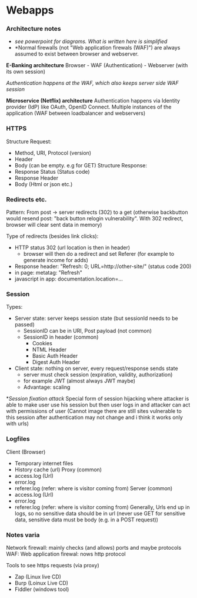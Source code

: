# Webapps

### Architecture notes
- *see powerpoint for diagrams. What is written here is simplified*
- *Normal firewalls (not "Web application firewals (WAF)") are always assumed to exist between browser and webserver. 

**E-Banking architecture**
Browser  - WAF (Authentication) - Webserver (with its own session)

*Authentication happens at the WAF, which also keeps server side WAF session*


**Microservice (Netflix) architecture**
Authentication happens via Identity provider (IdP) like OAuth, OpenID Connect. 
Multiple instances of the application (WAF between loadbalancer and webservers)

### HTTPS
Structure Request: 
- Method, URI, Protocol (version)
- Header
- Body (can be empty. e.g for GET)
Structure Response: 
- Response Status  (Status code)
- Response Header
- Body (Html or json etc.)

### Redirects etc.
Pattern: From post -> server redirects (302) to a get  (otherwise backbutton would resend post: "back button relogin vulnerability". With 302 redirect, browser will clear sent data in memory)

Type of redirects (besides link clicks): 
- HTTP status 302 (url location is then in header)
    -  browser will then do a redirect and set Referer (for example to generate income for adds)
- Response header: "Refresh: 0; URL=http://other-site/" (status code 200)
- in page:  metatag: "Refresh"
- javascript in app: documentation.location=...

### Session
Types: 
- Server state: server keeps session state (but sessionId needs to be passed)
    - SessionID can be in URI, Post payload (not common)
    - SessionID in header (common)
        - Cookies
        - NTML Header
        - Basic Auth Header
        - Digest Auth Header
- Client state: nothing on server, every request/response sends state 
    - server must check session (expiration, validity, authorization)
    - for example JWT (almost always JWT maybe)
    - Advantage: scaling


**Session fixation attack*
Special form of session hijacking where attacker is able to make user use his session but then user logs in and attacker can act with permissions of user (Cannot image there are still sites vulnerable to this session after authentication may not change and i think it works only with urls)



### Logfiles
Client (Browser)
- Temporary internet files
- History cache (url)
Proxy (common)
- access.log (Url)
- error.log
- referer.log (refer: where is visitor coming from)
Server (common)
- access.log (Url)
- error.log
- referer.log (refer: where is visitor coming from)
Generally, Urls end up in logs, so no sensitive data should be in url (never use GET for sensitive data, sensitive data must be body (e.g. in a POST request))

### Notes varia

Network firewall: mainly checks (and allows) ports and maybe protocols
WAF: Web application firewal: nows http protocol


Tools to see https requests (via proxy)
- Zap (Linux live CD)
- Burp (Loinux Live CD)
- Fiddler (windows tool)